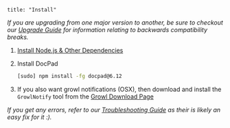 ```
title: "Install"
```

_If you are upgrading from one major version to another, be sure to checkout our [Upgrade Guide](/docpad/upgrade) for information relating to backwards compatibility breaks._

1. [Install Node.js & Other Dependencies](/node/install)

1. Install DocPad

	``` bash
	[sudo] npm install -fg docpad@6.12
	```

1. If you also want growl notifications (OSX), then download and install the `GrowlNotify` tool from the [Growl Download Page](/docpad/growl)

_If you get any errors, refer to our [Troubleshooting Guide](/docpad/troubleshoot) as their is likely an easy fix for it :)._
